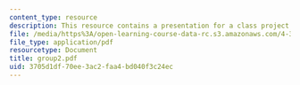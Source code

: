 ```yaml
---
content_type: resource
description: This resource contains a presentation for a class project.
file: /media/https%3A/open-learning-course-data-rc.s3.amazonaws.com/4-303-the-production-of-space-art-architecture-and-urbanism-in-dialogue-fall-2006/3705d1df70ee3ac2faa4bd040f3c24ec_group2.pdf
file_type: application/pdf
resourcetype: Document
title: group2.pdf
uid: 3705d1df-70ee-3ac2-faa4-bd040f3c24ec
---
```


